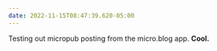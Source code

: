 ```yaml
---
date: 2022-11-15T08:47:39.620-05:00
---
```

Testing out micropub posting from the micro.blog app. **Cool.**
